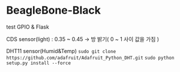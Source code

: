 # BeagleBone-Black

test GPIO & Flask

CDS sensor(light) : 0.35 ~ 0.45 -> 방 밝기( 0 ~ 1 사이 값을 가짐 )

DHT11 sensor(Humid&Temp)
`sudo git clone https://github.com/adafruit/Adafruit_Python_DHT.git`
`sudo python setup.py install --force`
